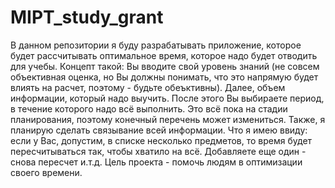 # MIPT_study_grant
В данном репозитории я буду разрабатывать приложение, которое будет рассчитывать оптимальное время, которое надо будет отводить для учебы. Концепт такой: Вы вводите свой уровень знаний (не совсем объективная оценка, но Вы должны понимать, что это напрямую будет влиять на расчет, поэтому - будьте обеъктивны). Далее, объем информации, который надо выучить. После этого Вы выбираете период, в течение которого надо всё выполнить. Это всё пока на стадии планирования, поэтому конечный перечень может измениться. Также, я планирую сделать связывание всей информации. Что я имею ввиду: если у Вас, допустим, в списке несколько предметов, то время будет пересчитываться так, чтобы хватило на всё. Добавляете еще один - снова пересчет и.т.д. Цель проекта - помочь людям в оптимизации своего времени. 
